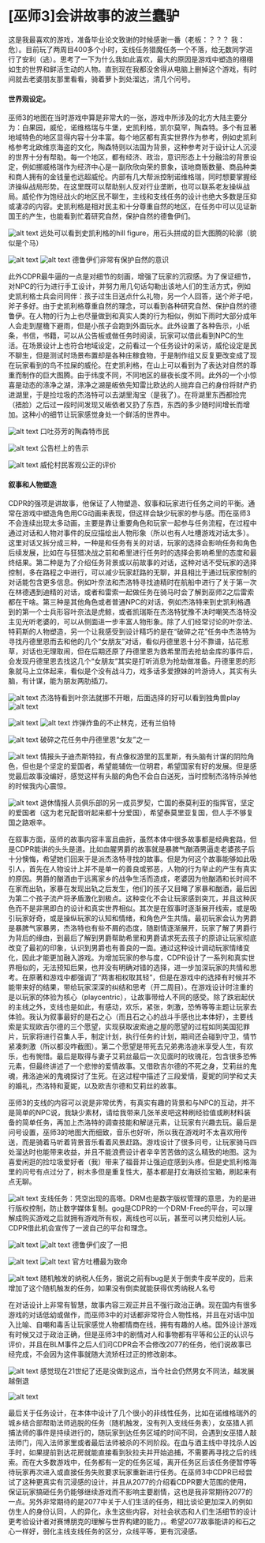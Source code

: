 # [巫师3]会讲故事的波兰蠢驴

这是我最喜欢的游戏，准备毕业论文致谢的时候感谢一番（老板：？？？ 我：危）。目前玩了两周目400多个小时，支线任务猎魔任务一个不落，给无数同学进行了安利（逃）。思考了一下为什么我如此喜欢，最大的原因是游戏中塑造的栩栩如生的世界和鲜活生动的人物。直到现在我都没舍得从电脑上删掉这个游戏，有时间就去老婆朋友那里看看，骑着萝卜到处溜达，清几个问号。

#### 世界观设定。
巫师3的地图在当时游戏中算是非常大的一张，游戏中所涉及的北方大陆主要分为：白果园，威伦，诺维格瑞与牛堡，史凯利格，凯尔莫罕，陶森特。多个有显著地域特色的地区显得内容十分丰富。每个地区都有真实世界作为参考，例如史凯利格参考北欧维京海盗的文化，陶森特则以法国为背景，这种参考对于设计让人沉浸的世界十分有帮助。每一个地区，都有经济、政治，意识形态上十分融洽的背景设定，例如挪威格瑞作为经济中心是一副欣欣向荣的景象，该地商贩数量、商品种类和商人拥有的金钱量也远超威伦。内部有几大帮派控制诺维格瑞，同时想要掌握经济操纵战局形势。在这里既可以帮助别人反对行业垄断，也可以联系老友操纵战局。威伦作为饱经战火的地区民不聊生，主线和支线任务的设计也绝大多数是压抑或凄凉的内容。史凯利格是相对民主和十分尊重自然的地区，在任务中可以见证新国王的产生，也能看到忙着研究自然，保护自然的德鲁伊们。

![alt text](1.2.4_witcher3_1.png)
    远处可以看到史凯利格的hill figure，用石头拼成的巨大图腾的轮廓（貌似是个马）

![alt text](1.2.4_witcher3_2.png)
![alt text](1.2.4_witcher3_3.jpg)
    德鲁伊们非常有保护自然的意识

此外CDPR最牛逼的一点是对细节的刻画，增强了玩家的沉寂感。为了保证细节，对NPC的行为进行手工设计，并努力用几句话勾勒出该地人们的生活方式，例如史凯利格士兵会问同伴：孩子过生日送点什么礼物，另一个人回答，送个斧子吧，斧子多好。由于史凯利格尊重自然的理念，可以看到各种研究自然、保护自然的德鲁伊。在人物的行为上也尽量做到和真实人类的行为相似，例如下雨时大部分成年人会走到屋檐下避雨，但是小孩子会跑到外面玩水。此外设置了各种告示，小纸条，书信，书籍，可以从公告板或做任务时阅读，玩家可以借此看到NPC的生活。在场景设计上也符合地域设定，之前看过一个任务设计的采访，威伦设定是民不聊生，但是测试时场景布置却是各种庄稼食物，于是制作组又反复更改变成了现在玩家看到的鸟不拉屎的威伦。在史凯利格，在山上可以看到为了表达对自然的尊重而制作的巨大图腾。由于纬度不同，不同地区的昼夜长度不同。此外的一个小惊喜是动态的涤净之湖，涤净之湖是皈依先知雷比欧达的人抛弃自己的身份将财产扔进湖里，于是捡垃圾的杰洛特可以去湖里淘宝（是我了）。在将湖里东西都捡完（捂脸）之后过一段时间发现又皈依者又扔了东西，东西的多少随时间增长而增加。这种小的细节让玩家感觉身处一个鲜活的世界中。

![alt text](1.2.4_witcher3_4.png)
口吐芬芳的陶森特市民

![alt text](1.2.4_witcher3_5.png)
公告栏上的告示

![alt text](1.2.4_witcher3_6.png)
威伦村民客观公正的评价


#### 叙事和人物塑造
CDPR的强项是讲故事，他保证了人物塑造、叙事和玩家进行任务之间的平衡。通常在游戏中塑造角色用CG动画来表现，但这样会缺少玩家的参与感。而在巫师3不会连续出现太多动画，主要是靠让重要角色和玩家一起参与任务流程，在过程中通过对话和人物对事件的反应描绘出人物形象（所以也有人吐槽游戏对话太多）。这里对话又拆分成三种，一种是和任务有关的对话，玩家的选择会影响任务和角色后续发展，比如在与狂猎决战之前和希里进行任务时的选择会影响希里的态度和最终结果。第二种是为了介绍任务背景或以前故事的对话，这种对话不受玩家的选择控制，多在路程之中进行，可以减少玩家赶路的无聊，并且相比于通过玩家控制的对话能包含更多信息。例如叶奈法和杰洛特寻找迪精时在航船中进行了关于第一次在林德遇到迪精的对话，或者和雷索一起做任务在骑马时会了解到巫师2之后雷索都在干啥。第三种是其他角色或者普通NPC的对话，例如杰洛特来到史凯利格遇到的第一个士兵形容叶奈法是虎鲸，或者凯瑞斯在杰洛特犹豫不决时嘲笑杰洛特没主见光听老婆的，可以从侧面进一步丰富人物形象。除了人们经常讨论的叶奈法、特莉斯的人物塑造，另一个让我感受到设计精巧的是在“破碎之花”任务中杰洛特为寻找丹德里恩而去和他的几个“女朋友”对话，看似丹德里恩十分不靠谱，拈花惹草，对话也无理取闹，但在后期还原了丹德里恩为救希里而去抢劫金库的事件后，会发现丹德里恩去找这几个“女朋友”其实是打听消息为抢劫做准备。丹德里恩的形象就马上立体起来，看似是个没有战斗力，戏多话多爱撩妹的吟游诗人，其实有头脑，有计谋，能为朋友两肋插刀。

![alt text](1.2.4_witcher3_7.jpg)
杰洛特看到叶奈法就挪不开眼，后面选择的好可以看到独角兽play
![alt text](1.2.4_witcher3_8.jpg)

![alt text](1.2.4_witcher3_9.jpg)
![alt text](1.2.4_witcher3_10.jpg)
炸弹炸鱼的不止林克，还有兰伯特

![alt text](1.2.4_witcher3_11.jpg)
破碎之花任务中丹德里恩“女友”之一

![alt text](1.2.4_witcher3_18.jpg)
情报头子迪杰斯特拉，有点像权游里的瓦里斯，有头脑有计谋的阴险角色，但也是个坚定的爱国者，希望能辅佐一位明君，希望国家有好的发展。但是感觉最后故事没编好，感觉这样有头脑的角色不会白白送死，当时控制杰洛特杀掉他的时候我内心震惊。

![alt text](1.2.4_witcher3_19.jpg)
退休情报人员俱乐部的另一成员罗契，亡国的泰莫利亚的指挥官，坚定的爱国者（这为老兄配音听起来都十分爱国），希望泰莫里亚复国，但人手不够复国之路艰辛。

在叙事方面，巫师的故事内容丰富且曲折，虽然本体中很多故事都是经典套路，但是CDPR能讲的头头是道。比如血腥男爵的故事就是暴脾气酗酒男逼走老婆孩子后十分懊悔，希望她们回来于是派杰洛特寻找的故事。但是为何这个故事能够如此吸引人，首先在人物设计上并不是单一的善良或邪恶，人物的行为举止的产生有真实的原因。男爵的酗酒由于远离家乡的战争生活而造成，老婆因为他酗酒和长时间不在家而出轨，家暴在发现出轨之后发生，他们的孩子又目睹了家暴和酗酒，最后因为第二个孩子流产将矛盾激化到极点。这种变化不会让玩家感到突兀，并且这种灰色而不是非黑即白的设计和真实世界相似。其次是在叙事时逐渐展开线索，或是吸引玩家好奇，或是操纵玩家的认知和情绪，和角色产生共情。最初玩家会认为男爵是暴脾气家暴男，杰洛特也有些不屑的态度，随剧情逐渐展开，玩家了解了男爵行为背后的缘由，到最后了解到男爵帮助希里和男爵请求死去孩子的原谅让玩家彻底改变了最初的印象，认识到男爵也有善良的一面。通过这种设计调动玩家情绪变化，因此才能更加融入游戏。为增加玩家的参与度，CDPR设计了一系列和真实世界相似的，无法预知后果，也并没有明确对错的选择，进一步加深玩家的共情和思考。在原著和游戏中都强调了“两害相权取其轻”，但是在游戏中的选择有时候并不能带来好的结果，带给玩家深深的纠结和思考（开二周目）。在游戏设计时注重的是以玩家的体验为核心（playcentric），让故事带给人不同的感受。除了跌宕起伏的主线之外，支线也是如此，有感动，欢乐，紧张，刺激，恐怖等等主题让玩家去体验。我认为叙事最好的是石之心（而且石之心的战斗手感也比本体好），主要线索是实现欧吉尔德的三个愿望，实现获取波索迪之屋的愿望的过程如同美国犯罪片，玩家将进行召集人手，制定计划，执行任务的计划，期间还会碰到守卫，情节紧凑刺激（所以都没咋截图）。第二个愿望是带死去兄弟弗洛迪米享受人生，有欢乐，也有惋惜。最后是取得与妻子艾莉丝最后一次见面时的玫瑰花，包含很多恐怖元素，但最终讲述了一个悲惨的爱情故事。又借欧吉尔德的不死之身，艾莉丝的鬼魂，弗洛迪米的鬼魂探讨了生死。在这过程中描述了三段爱情，夏妮的同学和丈夫的婚礼，杰洛特和夏妮，以及欧吉尔德和艾莉丝的故事。

巫师3的支线的内容可以说是非常优秀，有真实有趣的背景和与NPC的互动，并不是简单的NPC说，我缺少素材，请给我带来几张羊皮吧这种刷经验值或刷材料装备的简单任务，再加上杰洛特的调查技能和解谜元素，让玩家有兴趣去玩。最后是问号设置，巫师3的地图大而细致，音乐也好听，所以我在游戏时不太喜欢用传送，而是骑着马听着背景音乐看着风景赶路。游戏设计了很多问号，让玩家骑马四处溜达时也能带来收益，并且不能浪费设计者辛辛苦苦做的这么精致的地图。这为喜爱闲逛的捡垃圾爱好者（我）带来了福音并让强迫症感到头疼。但是史凯利格海里的问号有点过分了，树木多但是重复性大，基本都是打女海妖捡宝箱，刷起来有点无聊。

![alt text](1.2.4_witcher3_12.jpg)
支线任务：凭空出现的高塔。DRM也是数字版权管理的意思，为的是进行版权控制，防止数字媒体复制。gog是CDPR的一个DRM-Free的平台，可以理解成购买游戏之后就拥有游戏所有权，离线也可以玩，甚至可以拷贝给别人玩。CDPR借此机会宣传了一波自己的平台和理念。

![alt text](1.2.4_witcher3_13.jpg)
![alt text](1.2.4_witcher3_14.jpg)
德鲁伊们皮了一把

![alt text](1.2.4_witcher3_15.jpg)
![alt text](1.2.4_witcher3_16.jpg)
官方吐槽最为致命

![alt text](1.2.4_witcher3_17.jpg)
随机触发的纳税人任务，据说之前有bug是关于倒卖牛皮羊皮的，后来增加了这个随机触发的任务，如果没有倒卖就能获得优秀纳税人名号

在对话设计上非常有智慧，故事内容三观正并且不强行政治正确。现在国内有很多游戏的对话低幼或做作，而巫师3中的对话都非常符合人物性格，并且在对话中加入比喻、自嘲和毒舌让玩家感觉人物都情商在线，拥有有趣的人格。国外设计游戏有时候又过于政治正确，但是巫师3中的剧情对人和事物都有平等和公正的认识与评价，并且在BLM事件之后人们问CDPR会不会修改2077的任务，他们说故事已经完成，不会因为这件事就随大流矫枉过正的修改剧本。

![alt text](1.2.4_witcher3_20.jpeg)
感觉现在21世纪了还是没做到这点，当今社会仍然男女不同法，越发展越倒退

![alt text](1.2.4_witcher3_21.jpg)


最后关于任务设计，在本体中设计了几个很小的非线性任务，比如在诺维格瑞外的城乡结合部帮助法师逃脱的任务（随机触发，没有列入支线任务表），女巫猎人抓捕法师的事件是持续进行的，随玩家到达任务区域的时间不同，会遇到女巫猎人敲法师门，闯入法师家里或者最后法师被杀的不同阶段。在血与酒主线中寻找杀人凶手时，如果提前到达花房就能直接看到狄拉夫并开始追捕，不需要再寻找之后的线索。而在大多数游戏中，任务都有一定的任务区域，离开任务区后该任务便暂停等待玩家再次进入或直接任务失败要求玩家重新进行任务。在巫师3中CDPR已经尝试了这种更真实有沉浸感的设计，并且从2077的介绍看CDPR要大范围的使用，保证玩家搞砸任务仍能够继续游戏而不影响主要剧情，这也是我非常期待2077的一点。另外非常期待的是2077中关于人们生活的任务，相比谈论更加深入的例如仿生人的身份认同，人的异化，永生这些内容，对社会状态和人们生活细节的设计更考验设计者对赛博朋克的理解与世界构建的能力，。希望2077故事能讲的和石之心一样好，弱化主线支线任务的区分，众线平等，更有沉浸感。